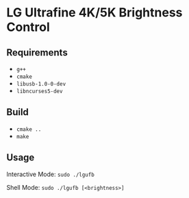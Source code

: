 # LG Ultrafine 4K/5K Brightness Control

## Requirements

- `g++`
- `cmake`
- `libusb-1.0-0-dev`
- `libncurses5-dev`

## Build

- `cmake ..`
- `make`

## Usage

Interactive Mode: `sudo ./lgufb`

Shell Mode: `sudo ./lgufb [<brightness>]`
